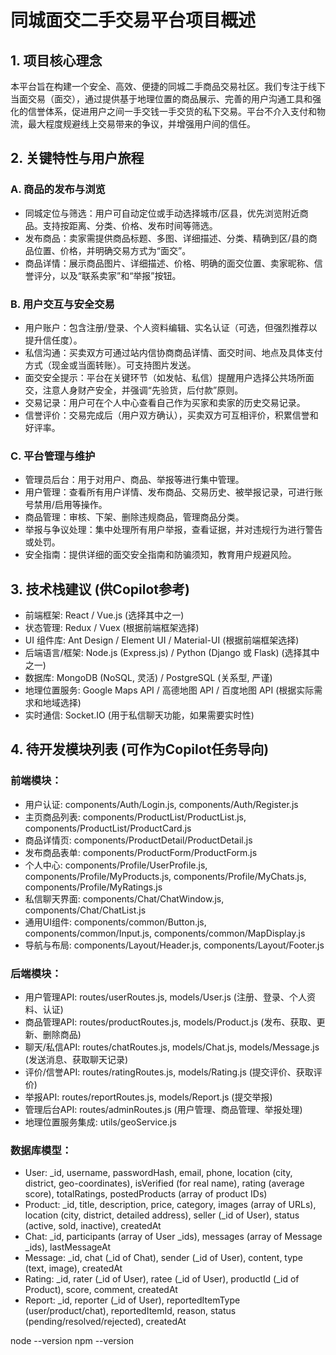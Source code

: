 # 同城面交二手交易平台项目概述

## 1. 项目核心理念
本平台旨在构建一个安全、高效、便捷的同城二手商品交易社区。我们专注于线下当面交易（面交），通过提供基于地理位置的商品展示、完善的用户沟通工具和强化的信誉体系，促进用户之间一手交钱一手交货的私下交易。平台不介入支付和物流，最大程度规避线上交易带来的争议，并增强用户间的信任。

## 2. 关键特性与用户旅程
### A. 商品的发布与浏览
- 同城定位与筛选：用户可自动定位或手动选择城市/区县，优先浏览附近商品。支持按距离、分类、价格、发布时间等筛选。
- 发布商品：卖家需提供商品标题、多图、详细描述、分类、精确到区/县的商品位置、价格，并明确交易方式为“面交”。
- 商品详情：展示商品图片、详细描述、价格、明确的面交位置、卖家昵称、信誉评分，以及“联系卖家”和“举报”按钮。

### B. 用户交互与安全交易
- 用户账户：包含注册/登录、个人资料编辑、实名认证（可选，但强烈推荐以提升信任度）。
- 私信沟通：买卖双方可通过站内信协商商品详情、面交时间、地点及具体支付方式（现金或当面转账）。可支持图片发送。
- 面交安全提示：平台在关键环节（如发帖、私信）提醒用户选择公共场所面交，注意人身财产安全，并强调“先验货，后付款”原则。
- 交易记录：用户可在个人中心查看自己作为买家和卖家的历史交易记录。
- 信誉评价：交易完成后（用户双方确认），买卖双方可互相评价，积累信誉和好评率。

### C. 平台管理与维护
- 管理员后台：用于对用户、商品、举报等进行集中管理。
- 用户管理：查看所有用户详情、发布商品、交易历史、被举报记录，可进行账号禁用/启用等操作。
- 商品管理：审核、下架、删除违规商品，管理商品分类。
- 举报与争议处理：集中处理所有用户举报，查看证据，并对违规行为进行警告或处罚。
- 安全指南：提供详细的面交安全指南和防骗须知，教育用户规避风险。

## 3. 技术栈建议 (供Copilot参考)
- 前端框架: React / Vue.js (选择其中之一)
- 状态管理: Redux / Vuex (根据前端框架选择)
- UI 组件库: Ant Design / Element UI / Material-UI (根据前端框架选择)
- 后端语言/框架: Node.js (Express.js) / Python (Django 或 Flask) (选择其中之一)
- 数据库: MongoDB (NoSQL, 灵活) / PostgreSQL (关系型, 严谨)
- 地理位置服务: Google Maps API / 高德地图 API / 百度地图 API (根据实际需求和地域选择)
- 实时通信: Socket.IO (用于私信聊天功能，如果需要实时性)

## 4. 待开发模块列表 (可作为Copilot任务导向)

### 前端模块：
- 用户认证: components/Auth/Login.js, components/Auth/Register.js
- 主页商品列表: components/ProductList/ProductList.js, components/ProductList/ProductCard.js
- 商品详情页: components/ProductDetail/ProductDetail.js
- 发布商品表单: components/ProductForm/ProductForm.js
- 个人中心: components/Profile/UserProfile.js, components/Profile/MyProducts.js, components/Profile/MyChats.js, components/Profile/MyRatings.js
- 私信聊天界面: components/Chat/ChatWindow.js, components/Chat/ChatList.js
- 通用UI组件: components/common/Button.js, components/common/Input.js, components/common/MapDisplay.js
- 导航与布局: components/Layout/Header.js, components/Layout/Footer.js

### 后端模块：
- 用户管理API: routes/userRoutes.js, models/User.js (注册、登录、个人资料、认证)
- 商品管理API: routes/productRoutes.js, models/Product.js (发布、获取、更新、删除商品)
- 聊天/私信API: routes/chatRoutes.js, models/Chat.js, models/Message.js (发送消息、获取聊天记录)
- 评价/信誉API: routes/ratingRoutes.js, models/Rating.js (提交评价、获取评价)
- 举报API: routes/reportRoutes.js, models/Report.js (提交举报)
- 管理后台API: routes/adminRoutes.js (用户管理、商品管理、举报处理)
- 地理位置服务集成: utils/geoService.js

### 数据库模型：
- User: _id, username, passwordHash, email, phone, location (city, district, geo-coordinates), isVerified (for real name), rating (average score), totalRatings, postedProducts (array of product IDs)
- Product: _id, title, description, price, category, images (array of URLs), location (city, district, detailed address), seller (_id of User), status (active, sold, inactive), createdAt
- Chat: _id, participants (array of User _ids), messages (array of Message _ids), lastMessageAt
- Message: _id, chat (_id of Chat), sender (_id of User), content, type (text, image), createdAt
- Rating: _id, rater (_id of User), ratee (_id of User), productId (_id of Product), score, comment, createdAt
- Report: _id, reporter (_id of User), reportedItemType (user/product/chat), reportedItemId, reason, status (pending/resolved/rejected), createdAt

node --version
npm --version
